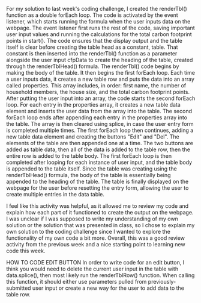 For my solution to last week's coding challenge, I created the renderTbl() function as a double forEach loop. The code is activated by the event listener, which starts running the formula when the user inputs data on the webpage. The event listener first runs the rest of the code, saving important user input values and running the calculations for the total carbon footprint points in start(). The code ensures that the display output and the table itself is clear before creating the table head as a constant, table. That constant is then inserted into the renderTbl() function as a parameter alongside the user input cfpData to create the heading of the table, created through the renderTblHead() formula. The renderTbl() code begins by making the body of the table. It then begins the first forEach loop. Each time a user inputs data, it creates a new table row and puts the data into an array called properties. This array includes, in order: first name, the number of household members, the house size, and the total carbon footprint points. After putting the user input into an array, the code starts the second forEach loop. For each entry in the properties array, it creates a new table data element and inserts the user data from the array into the table. The second forEach loop ends after appending each entry in the properties array into the table. The array is then cleared using splice, in case the user entry form is completed multiple times. The first forEach loop then continues, adding a new table data element and creating the buttons "Edit" and "Del". The elements of the table are then appended one at a time. The two buttons are added as table data, then all of the data is added to the table row, then the entire row is added to the table body. The first forEach loop is then completed after looping for each instance of user input, and the table body is appended to the table itself. Since the table was creating using the renderTblHead() formula, the body of the table is essentially being appended to the heading of the table. The table is finally displayed on the webpage for the user before resetting the entry form, allowing the user to create multiple entries in the data table. 

I feel like this activity was helpful, as it allowed me to review my code and explain how each part of it functioned to create the output on the webpage. I was unclear if I was supposed to write my understanding of my own solution or the solution that was presented in class, so I chose to explain my own solution to the coding challenge since I wanted to explore the functionality of my own code a bit more. Overall, this was a good review activity from the previous week and a nice starting point to learning new code this week.

HOW TO CODE EDIT BUTTON
In order to write code for an edit button, I think you would need to delete the current user input in the table with data.splice(), then most likely run the renderTblRow() function. When calling this function, it should either use parameters pulled from previously-submitted user input or create a new way for the user to add data to the table row.